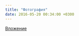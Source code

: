 ```yaml
---
title: "Фотография"
date: 2016-05-20 00:34:00 +0300
---
```



[Вложение](/assets/vk_photos/4/cQ7x21PAezI.jpg)
